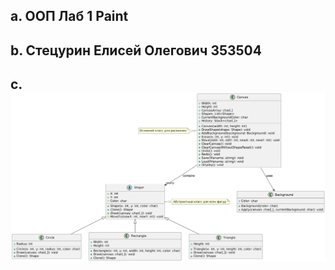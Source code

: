 ## a. ООП Лаб 1 Paint
## b. Стецурин Елисей Олегович 353504
## c. ![UML Diagram](../images/UML_Lab1.png)
